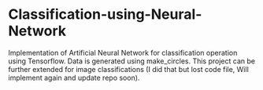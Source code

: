 # Classification-using-Neural-Network

Implementation of Artificial Neural Network for classification operation using Tensorflow.
Data is generated using make_circles. 
This project can be further extended for image classifications (I did that but lost code file, Will implement again and update repo soon).
